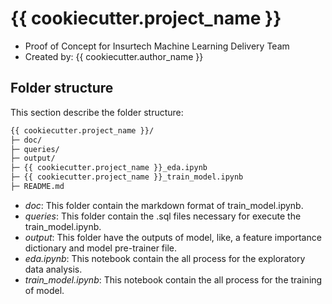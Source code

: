 # {{ cookiecutter.project_name }}

- Proof of Concept for Insurtech Machine Learning Delivery Team
- Created by: {{ cookiecutter.author_name }}

## Folder structure

This section describe the folder structure:

```sh
{{ cookiecutter.project_name }}/
├─ doc/
├─ queries/
├─ output/
├─ {{ cookiecutter.project_name }}_eda.ipynb
├─ {{ cookiecutter.project_name }}_train_model.ipynb
├─ README.md

```

- *doc*: This folder contain the markdown format of train_model.ipynb.
- *queries*: This folder contain the .sql files necessary for execute the train_model.ipynb.
- *output*: This folder have the outputs of model, like, a feature importance dictionary and model pre-trainer file.
- *eda.ipynb*: This notebook contain the all process for the exploratory data analysis.
- *train_model.ipynb*: This notebook contain the all process for the training of model.
